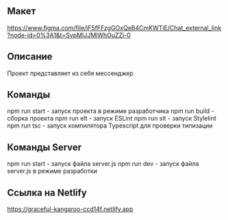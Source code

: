 ## Макет
https://www.figma.com/file/jF5fFFzgGOxQeB4CmKWTiE/Chat_external_link?node-id=0%3A1&t=SvpMIJJMlWhOuZZi-0

## Описание
Проект представляет из себя мессенджер

## Команды
npm run start - запуск проекта в режиме разработчика
npm run build - сборка проекта
npm run elt - запуск ESLint
npm run slt - запуск Stylelint
npm run tsc - запуск компилятора Typescript для проверки типизации

## Команды Server
npm run start - запуск файла server.js
npm run dev - запуск файла server.js в режиме разработки

## Ссылка на Netlify
https://graceful-kangaroo-ccd14f.netlify.app
